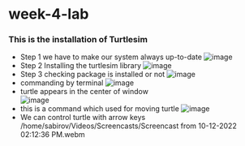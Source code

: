 # week-4-lab
### This is the installation of Turtlesim
- Step 1 we have to make our system always up-to-date
![image](https://user-images.githubusercontent.com/95737530/195253041-824edf0c-1e0c-4c04-8eb9-d8f899296c1e.png)
- Step 2 Installing the turtlesim library
![image](https://user-images.githubusercontent.com/95737530/195253482-f99daf75-2344-4296-97b0-1483f82bb005.png)
- Step 3 checking package is installed or not 
![image](https://user-images.githubusercontent.com/95737530/195253945-021295d2-2850-4fa6-8026-44fdbd870162.png)
- commanding by terminal 
![image](https://user-images.githubusercontent.com/95737530/195254474-6eb4c9f6-ab09-44b6-9893-22875c1f9201.png)
- turtle appears in the center of window                  
![image](https://user-images.githubusercontent.com/95737530/195254624-47fe5235-7227-4794-b8e2-ffa3f816764d.png)
- this is a command which used for moving turtle 
![image](https://user-images.githubusercontent.com/95737530/195255087-cef5a9d1-ce33-4c81-be8b-08a129f033b9.png)
- We can control turtle with arrow keys
/home/sabirov/Videos/Screencasts/Screencast from 10-12-2022 02:12:36 PM.webm
